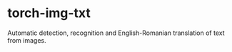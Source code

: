 # torch-img-txt 
Automatic detection, recognition and English-Romanian translation of text from images.
